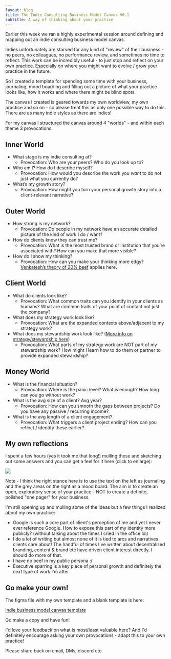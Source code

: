 ```yaml
---
layout: blog
title: The Indie Consulting Business Model Canvas V0.1
subtitle: A way of thinking about your practice
---
```


Earlier this week we ran a highly experimental session around defining and mapping out an indie consulting business model canvas.

Indies unfortunately are starved for any kind of "review" of their business - no peers, no colleagues, no performance review, and sometimes no time to reflect. This work can be incredibly useful - to just stop and reflect on your own practice. Especially on where you might want to evolve / grow your practice in the future.

So I created a template for spending some time with your business, journaling, mood boarding and filling out a picture of what your practice looks like, how it works and where there might be blind spots.

The canvas I created is geared towards my own worldview, my own practice and so on - so please treat this as only one possible way to do this. There are as many indie styles as there are indies!

For my canvas I structured the canvas around 4 "worlds" - and within each theme 3 provocations:

## Inner World

- What stage is my indie consulting at?
    - Provocation: Who are your peers? Who do you look up to?
- Who am I? How do I describe myself?
    - Provocation: How would you describe the work you *want* to do not just what you currently do?
- What’s my growth story?    
    - Provocation: How might you turn your personal growth story into a client-relevant narrative?

## Outer World

- How strong is my network?
    - Provocation: Do people in my network have an accurate detailed picture of the kind of work I do / want?
- How do clients know they can trust me?
    - Provocation: What is the most trusted brand or institution that you’re associated with? How can you make that more visible?
- How do I show my thinking?
    - Provocation: How can you make your thinking more edgy? [Venkatesh’s theory of 20% beef](https://artofgig.substack.com/p/bootstrapping-with-beefs) applies here.

## Client World

- What do clients look like?
    - Provocation: What common traits can you identify in your clients as humans? What are common traits of your point of contact not just the company?
- What does my strategy work look like?
    - Provocation: What are the expanded contexts above/adjacent to my strategy work?
- What does my stewardship work look like? ([More info on strategy/stewardship here](https://sepiabrown.github.io/2019/04/04/the-strategic-independent/))
    - Provocation: What parts of my strategy work are NOT part of my stewardship work? How might I learn how to do them or partner to provide expanded stewardship?

## Money World

- What is the financial situation?
    - Provocation: Where is the panic level? What is enough? How long can you go without work?
- What is the avg size of a client? Avg year?    
    - Provocation: How can you smooth the gaps between projects? Do you have any passive / recurring income?
- What is the avg length of a client engagement?    
    - Provocation: What triggers a client project ending? How can you reflect / identify these earlier?

## My own reflections

I spent a few hours (yes it took me that long!) mulling these and sketching out some answers and you can get a feel for it here (click to enlarge):

[![](https://i.imgur.com/f0wQtdL.png)](https://i.imgur.com/f0wQtdL.png)

Note - I think the right stance here is to use the text on the left as journaling and the grey areas on the right as a mood board. The aim is to create an open, exploratory sense of your practice - NOT to create a definite, polished "one pager" for your business.

I'm still opening up and mulling some of the ideas but a few things I realized about my own practice:
- Google is such a core part of client's perception of me and yet I never ever reference Google. How to expose this part of my identity more publicly? (without talking about the times I cried in the office lol)
- I do a lot of writing but almost none of it is tied to arcs and narratives clients care about! The handful of times I've written about decentralized branding, content & brand etc have driven client interest directly. I should do more of that.
- I have no beef in my public persona :(
- Executive sparring is a key piece of personal growth and definitely the *next* type of work I'm after

## Go make your own!

The figma file with my own template and a blank template is here:

[indie business model canvas template](https://www.figma.com/file/JWEYqJDIHgMHKuUnOhzCal/Indie-Business-Model-Canvas-Template)

Go make a copy and have fun!

I'd love your feedback on what is most/least valuable here? And I'd definitely encourage asking your own provocations - adapt this to your own practice!

Please share back on email, DMs, discord etc.

